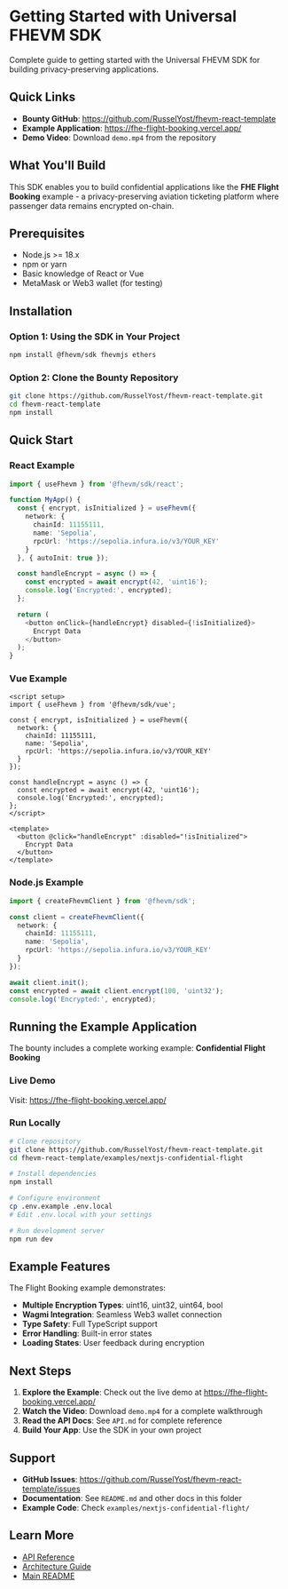 # Getting Started with Universal FHEVM SDK

Complete guide to getting started with the Universal FHEVM SDK for building privacy-preserving applications.

## Quick Links

- **Bounty GitHub**: https://github.com/RusselYost/fhevm-react-template
- **Example Application**: https://fhe-flight-booking.vercel.app/
- **Demo Video**: Download `demo.mp4` from the repository

## What You'll Build

This SDK enables you to build confidential applications like the **FHE Flight Booking** example - a privacy-preserving aviation ticketing platform where passenger data remains encrypted on-chain.

## Prerequisites

- Node.js >= 18.x
- npm or yarn
- Basic knowledge of React or Vue
- MetaMask or Web3 wallet (for testing)

## Installation

### Option 1: Using the SDK in Your Project

```bash
npm install @fhevm/sdk fhevmjs ethers
```

### Option 2: Clone the Bounty Repository

```bash
git clone https://github.com/RusselYost/fhevm-react-template.git
cd fhevm-react-template
npm install
```

## Quick Start

### React Example

```typescript
import { useFhevm } from '@fhevm/sdk/react';

function MyApp() {
  const { encrypt, isInitialized } = useFhevm({
    network: {
      chainId: 11155111,
      name: 'Sepolia',
      rpcUrl: 'https://sepolia.infura.io/v3/YOUR_KEY'
    }
  }, { autoInit: true });

  const handleEncrypt = async () => {
    const encrypted = await encrypt(42, 'uint16');
    console.log('Encrypted:', encrypted);
  };

  return (
    <button onClick={handleEncrypt} disabled={!isInitialized}>
      Encrypt Data
    </button>
  );
}
```

### Vue Example

```vue
<script setup>
import { useFhevm } from '@fhevm/sdk/vue';

const { encrypt, isInitialized } = useFhevm({
  network: {
    chainId: 11155111,
    name: 'Sepolia',
    rpcUrl: 'https://sepolia.infura.io/v3/YOUR_KEY'
  }
});

const handleEncrypt = async () => {
  const encrypted = await encrypt(42, 'uint16');
  console.log('Encrypted:', encrypted);
};
</script>

<template>
  <button @click="handleEncrypt" :disabled="!isInitialized">
    Encrypt Data
  </button>
</template>
```

### Node.js Example

```typescript
import { createFhevmClient } from '@fhevm/sdk';

const client = createFhevmClient({
  network: {
    chainId: 11155111,
    name: 'Sepolia',
    rpcUrl: 'https://sepolia.infura.io/v3/YOUR_KEY'
  }
});

await client.init();
const encrypted = await client.encrypt(100, 'uint32');
console.log('Encrypted:', encrypted);
```

## Running the Example Application

The bounty includes a complete working example: **Confidential Flight Booking**

### Live Demo

Visit: https://fhe-flight-booking.vercel.app/

### Run Locally

```bash
# Clone repository
git clone https://github.com/RusselYost/fhevm-react-template.git
cd fhevm-react-template/examples/nextjs-confidential-flight

# Install dependencies
npm install

# Configure environment
cp .env.example .env.local
# Edit .env.local with your settings

# Run development server
npm run dev
```

## Example Features

The Flight Booking example demonstrates:

- **Multiple Encryption Types**: uint16, uint32, uint64, bool
- **Wagmi Integration**: Seamless Web3 wallet connection
- **Type Safety**: Full TypeScript support
- **Error Handling**: Built-in error states
- **Loading States**: User feedback during encryption

## Next Steps

1. **Explore the Example**: Check out the live demo at https://fhe-flight-booking.vercel.app/
2. **Watch the Video**: Download `demo.mp4` for a complete walkthrough
3. **Read the API Docs**: See `API.md` for complete reference
4. **Build Your App**: Use the SDK in your own project

## Support

- **GitHub Issues**: https://github.com/RusselYost/fhevm-react-template/issues
- **Documentation**: See `README.md` and other docs in this folder
- **Example Code**: Check `examples/nextjs-confidential-flight/`

## Learn More

- [API Reference](./API.md)
- [Architecture Guide](./ARCHITECTURE.md)
- [Main README](../README.md)
